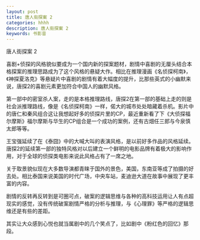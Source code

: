 ```yaml
---
layout: post
title: 唐人街探案 2
categories: hhhh
description: 唐人街探案 2
keywords: 书影音
---
```

唐人街探案 2

喜剧+侦探的风格貌似要成为一个国内新的探案题材，剧情中喜剧的无厘头结合本格探案的推理思路成为了这个风格的悬疑大作。相比在推理漫画《名侦探柯南》，《神探夏洛克》等悬疑片中喜剧的剧情有着大幅度的提升，比那些英式的小幽默来说，唐探2的喜剧元素更加符合中国人的幽默风格。

第一部中的密室杀人案，走的是本格推理路线，唐探2在第一部的基础上走的则是社会派推理路线，像是《名侦探柯南》一样，偌大的城市处处暗藏着杀机。影片中的唐仁和秦风组合这让我想起好多的侦探片里的CP，最近重新看了下《大侦探福尔摩斯》福尔摩斯与华生的CP组合是一个成功的案例，还有古畑任三郎与今泉慎太郎等等。

王宝强延续了在《泰囧》中的大喊大叫的表演风格，是以前好多作品的风格延续。唐探2的延续第一部的独特风格对以后建立一个鲜明的电影品牌有着极大的影响作用，对于全球的侦探类电影来说此风格占有了一席之地。

关于取景貌似现在大多数导演都青睐于国外的景色，美国，东南亚等成了拍摄的好去处。相比泰国来说美国的时代广场，中央车站，麦迪逊大道在故事中展现了更丰富的内容。

剧情的反转再反转到是可圈可点，破案的逻辑思维与各种的高科技运用让人有点超现实的感觉，没有传统破案剧情严格的分析与推理，与《心理罪》等严格的逻辑思维还是有些的差距。

其实让大众感到心悦也就当属剧中的几个笑点了，比如剧中《粉红色的回忆》那段。